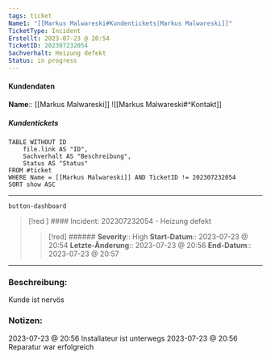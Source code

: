 ```yaml
---
tags: ticket
Name1: "[[Markus Malwareski#Kundentickets|Markus Malwareski]]"
TicketType: Incident
Erstellt: 2023-07-23 @ 20:54
TicketID: 202307232054
Sachverhalt: Heizung defekt
Status: in progress
---
```


#### Kundendaten


**Name**:: [[Markus Malwareski]]
![[Markus Malwareski#^Kontakt]]

##### Kundentickets
```dataview
TABLE WITHOUT ID
	file.link AS "ID",
	Sachverhalt AS "Beschreibung",
	Status AS "Status"
FROM #ticket 
WHERE Name = [[Markus Malwareski]] AND TicketID != 202307232054
SORT show ASC
```

---
`button-dashboard`
>[!red ] #### Incident: 202307232054 - Heizung defekt
>>[!red] ###### 
>>**Severity**:: High
>>**Start-Datum**:: 2023-07-23 @ 20:54 
>>**Letzte-Änderung**:: 2023-07-23 @ 20:56
>>**End-Datum**:: 2023-07-23 @ 20:57

---

### Beschreibung:

Kunde ist nervös

### Notizen:

2023-07-23 @ 20:56 Installateur ist unterwegs
2023-07-23 @ 20:56 Reparatur war erfolgreich